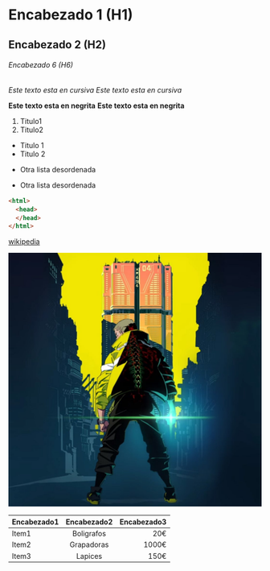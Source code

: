 # Encabezado 1 (H1)
## Encabezado 2 (H2)
###### Encabezado 6 (H6)

*Este texto esta en cursiva*
_Este texto esta en cursiva_

**Este texto esta en negrita**
__Este texto esta en negrita__

1. Titulo1
2. Titulo2

* Titulo 1
* Titulo 2

- Otra lista desordenada

+ Otra lista desordenada

```html
<html>
  <head>
  </head>
</html>
```
[wikipedia](https://es.wikipedia.org/wiki/Wikipedia:Portada "Clica para ir a la wikipedia")

![cyberpunk](https://github.com/cescoxd/RepasoGithub/blob/main/cyberpunk-edgerunners.jpg "David Martinez")

| Encabezado1 | Encabezado2 | Encabezado3|
| ----------- | :---------: | ---------: |
| Item1 | Boligrafos | 20€ |
| Item2 | Grapadoras | 1000€ |
| Item3 | Lapices | 150€ |
